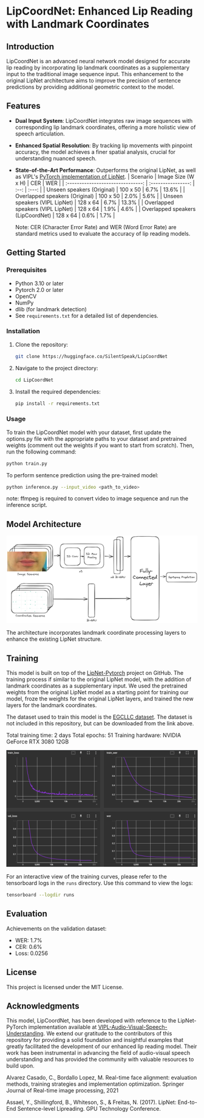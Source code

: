 # LipCoordNet: Enhanced Lip Reading with Landmark Coordinates

## Introduction

LipCoordNet is an advanced neural network model designed for accurate lip reading by incorporating lip landmark coordinates as a supplementary input to the traditional image sequence input. This enhancement to the original LipNet architecture aims to improve the precision of sentence predictions by providing additional geometric context to the model.

## Features

- **Dual Input System**: LipCoordNet integrates raw image sequences with corresponding lip landmark coordinates, offering a more holistic view of speech articulation.
- **Enhanced Spatial Resolution**: By tracking lip movements with pinpoint accuracy, the model achieves a finer spatial analysis, crucial for understanding nuanced speech.
- **State-of-the-Art Performance**: Outperforms the original LipNet, as well as VIPL's [PyTorch implementation of LipNet](https://github.com/VIPL-Audio-Visual-Speech-Understanding/LipNet-PyTorch).
  | Scenario | Image Size (W x H) | CER | WER |
  | :-------------------------------: | :----------------: | :--: | :---: |
  | Unseen speakers (Original) | 100 x 50 | 6.7% | 13.6% |
  | Overlapped speakers (Original) | 100 x 50 | 2.0% | 5.6% |
  | Unseen speakers (VIPL LipNet) | 128 x 64 | 6.7% | 13.3% |
  | Overlapped speakers (VIPL LipNet) | 128 x 64 | 1.9% | 4.6% |
  | Overlapped speakers (LipCoordNet) | 128 x 64 | 0.6% | 1.7% |

  Note: CER (Character Error Rate) and WER (Word Error Rate) are standard metrics used to evaluate the accuracy of lip reading models.

## Getting Started

### Prerequisites

- Python 3.10 or later
- Pytorch 2.0 or later
- OpenCV
- NumPy
- dlib (for landmark detection)
- See `requirements.txt` for a detailed list of dependencies.

### Installation

1. Clone the repository:

   ```bash
   git clone https://huggingface.co/SilentSpeak/LipCoordNet
   ```

2. Navigate to the project directory:
   ```bash
   cd LipCoordNet
   ```
3. Install the required dependencies:
   ```bash
   pip install -r requirements.txt
   ```

### Usage

To train the LipCoordNet model with your dataset, first update the options.py file with the appropriate paths to your dataset and pretrained weights (comment out the weights if you want to start from scratch). Then, run the following command:

```bash
python train.py
```

To perform sentence prediction using the pre-trained model:

```bash
python inference.py --input_video <path_to_video>
```

note: ffmpeg is required to convert video to image sequence and run the inference script.

## Model Architecture

![LipCoordNet model architecture](./assets/LipCoordNet_model_architecture.png)

The architecture incorporates landmark coordinate processing layers to enhance the existing LipNet structure.

## Training

This model is built on top of the [LipNet-Pytorch](https://github.com/VIPL-Audio-Visual-Speech-Understanding/LipNet-PyTorch) project on GitHub. The training process if similar to the original LipNet model, with the addition of landmark coordinates as a supplementary input. We used the pretrained weights from the original LipNet model as a starting point for training our model, froze the weights for the original LipNet layers, and trained the new layers for the landmark coordinates.

The dataset used to train this model is the [EGCLLC dataset](https://huggingface.co/datasets/SilentSpeak/EGCLLC). The dataset is not included in this repository, but can be downloaded from the link above.

Total training time: 2 days
Total epochs: 51
Training hardware: NVIDIA GeForce RTX 3080 12GB

![LipCoordNet training curves](./assets/training_graphs.png)

For an interactive view of the training curves, please refer to the tensorboard logs in the `runs` directory.
Use this command to view the logs:

```bash
tensorboard --logdir runs
```

## Evaluation

Achievements on the validation dataset:

- WER: 1.7%
- CER: 0.6%
- Loss: 0.0256

## License

This project is licensed under the MIT License.

## Acknowledgments

This model, LipCoordNet, has been developed with reference to the LipNet-PyTorch implementation available at [VIPL-Audio-Visual-Speech-Understanding](https://github.com/VIPL-Audio-Visual-Speech-Understanding/LipNet-PyTorch). We extend our gratitude to the contributors of this repository for providing a solid foundation and insightful examples that greatly facilitated the development of our enhanced lip reading model. Their work has been instrumental in advancing the field of audio-visual speech understanding and has provided the community with valuable resources to build upon.

Alvarez Casado, C., Bordallo Lopez, M. Real-time face alignment: evaluation methods, training strategies and implementation optimization. Springer Journal of Real-time image processing, 2021

Assael, Y., Shillingford, B., Whiteson, S., & Freitas, N. (2017). LipNet: End-to-End Sentence-level Lipreading. GPU Technology Conference.
